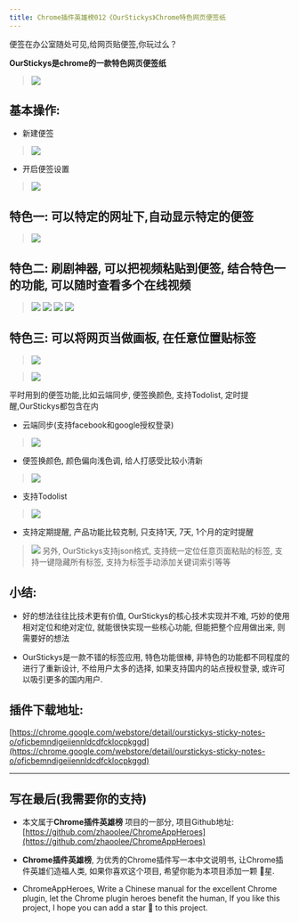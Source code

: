 ```yaml
---
title: Chrome插件英雄榜012《OurStickys》Chrome特色网页便签纸
---
```

便签在办公室随处可见,给网页贴便签,你玩过么？

**OurStickys是chrome的一款特色网页便签纸**
> ![](https://v2fy.com/asset/012_ourstickys/a5a1d6083cbf4ea3afd3e5400b464295.png)

## 基本操作:
- 新建便签
> ![](https://v2fy.com/asset/012_ourstickys/0c826766ab114940a1558f0d16327fb2.png)
- 开启便签设置
> ![](https://v2fy.com/asset/012_ourstickys/35a4e800d1224d2ba35dae01ca411a2d.png)



## 特色一: 可以特定的网址下,自动显示特定的便签
> ![](https://v2fy.com/asset/012_ourstickys/f1c86a0c59b449fdbcf6d3e0775ea188.png)


## 特色二: 刷剧神器, 可以把视频粘贴到便签, 结合特色一的功能, 可以随时查看多个在线视频
> ![](https://v2fy.com/asset/012_ourstickys/a126dc3294ee48c8b85db47622a54ea6.png)
> ![](https://v2fy.com/asset/012_ourstickys/99155f15a5eb422c8da0541e0b79e2e1.png)
> ![](https://v2fy.com/asset/012_ourstickys/a4bbfe88600a46469bdbed3e4f1cfeb6.png)
> ![](https://v2fy.com/asset/012_ourstickys/d7635d3136464b519befe31f36e04fed.png)

## 特色三: 可以将网页当做画板, 在任意位置贴标签
> ![](https://v2fy.com/asset/012_ourstickys/084c2c05b5004f238821670c5aa97a59.png)

> ![](https://v2fy.com/asset/012_ourstickys/34f477991cca45528a66da7a9d596206.gif)



平时用到的便签功能,比如云端同步, 便签换颜色, 支持Todolist, 定时提醒,OurStickys都包含在内
- 云端同步(支持facebook和google授权登录)
> ![](https://v2fy.com/asset/012_ourstickys/38bd23611d2e464798a046d31436dab2.png)



- 便签换颜色, 颜色偏向浅色调, 给人打感受比较小清新

> ![](https://v2fy.com/asset/012_ourstickys/a6a60d6d746d4df28a6d38fc4a985446.png)

- 支持Todolist
> ![](https://v2fy.com/asset/012_ourstickys/1e8ddbc2f9e34efcbb736594925985ac.png)
- 支持定期提醒, 产品功能比较克制, 只支持1天, 7天, 1个月的定时提醒
> ![](https://v2fy.com/asset/012_ourstickys/1bb2640ecfc145359be1d113686256b0.png)
> 另外, OurStickys支持json格式, 支持统一定位任意页面粘贴的标签, 支持一键隐藏所有标签, 支持为标签手动添加关键词索引等等



## 小结:
- 好的想法往往比技术更有价值, OurStickys的核心技术实现并不难, 巧妙的使用相对定位和绝对定位, 就能很快实现一些核心功能, 但能把整个应用做出来, 则需要好的想法

- OurStickys是一款不错的标签应用, 特色功能很棒, 非特色的功能都不同程度的进行了重新设计, 不给用户太多的选择, 如果支持国内的站点授权登录, 或许可以吸引更多的国内用户.

## 插件下载地址:

[https://chrome.google.com/webstore/detail/ourstickys-sticky-notes-o/oficbemndigeiiennldcdfcklocpkggd](https://chrome.google.com/webstore/detail/ourstickys-sticky-notes-o/oficbemndigeiiennldcdfcklocpkggd)

---

## 写在最后(我需要你的支持)
- 本文属于**Chrome插件英雄榜** 项目的一部分, 项目Github地址: [https://github.com/zhaoolee/ChromeAppHeroes](https://github.com/zhaoolee/ChromeAppHeroes)

- **Chrome插件英雄榜**, 为优秀的Chrome插件写一本中文说明书, 让Chrome插件英雄们造福人类, 如果你喜欢这个项目, 希望你能为本项目添加一颗 🌟星.

- ChromeAppHeroes, Write a Chinese manual for the excellent Chrome plugin, let the Chrome plugin heroes benefit the human, If you like this project, I hope you can add a star 🌟 to this project.




